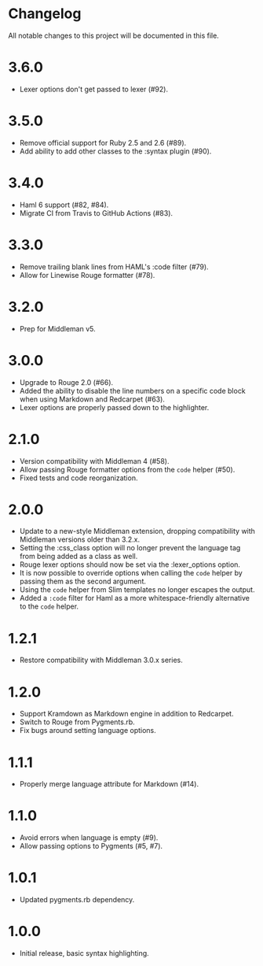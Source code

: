 # Changelog

All notable changes to this project will be documented in this file.

# 3.6.0

- Lexer options don't get passed to lexer (#92).

# 3.5.0

- Remove official support for Ruby 2.5 and 2.6 (#89).
- Add ability to add other classes to the :syntax plugin (#90).

# 3.4.0

- Haml 6 support (#82, #84).
- Migrate CI from Travis to GitHub Actions (#83).

# 3.3.0

- Remove trailing blank lines from HAML's :code filter (#79).
- Allow for Linewise Rouge formatter (#78).

# 3.2.0

- Prep for Middleman v5.

# 3.0.0

- Upgrade to Rouge 2.0 (#66).
- Added the ability to disable the line numbers on a specific code block when using Markdown and Redcarpet (#63).
- Lexer options are properly passed down to the highlighter.

# 2.1.0

- Version compatibility with Middleman 4 (#58).
- Allow passing Rouge formatter options from the `code` helper (#50).
- Fixed tests and code reorganization.

# 2.0.0

- Update to a new-style Middleman extension, dropping compatibility with Middleman versions older than 3.2.x.
- Setting the :css_class option will no longer prevent the language tag from being added as a class as well.
- Rouge lexer options should now be set via the :lexer_options option.
- It is now possible to override options when calling the `code` helper by passing them as the second argument.
- Using the `code` helper from Slim templates no longer escapes the output.
- Added a `:code` filter for Haml as a more whitespace-friendly alternative to the `code` helper.

# 1.2.1

- Restore compatibility with Middleman 3.0.x series.

# 1.2.0

- Support Kramdown as Markdown engine in addition to Redcarpet.
- Switch to Rouge from Pygments.rb.
- Fix bugs around setting language options.

# 1.1.1

- Properly merge language attribute for Markdown (#14).

# 1.1.0

- Avoid errors when language is empty (#9).
- Allow passing options to Pygments (#5, #7).

# 1.0.1

- Updated pygments.rb dependency.

# 1.0.0

- Initial release, basic syntax highlighting.
